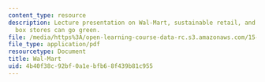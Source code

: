 ```yaml
---
content_type: resource
description: Lecture presentation on Wal-Mart, sustainable retail, and whether big
  box stores can go green.
file: /media/https%3A/open-learning-course-data-rc.s3.amazonaws.com/15-992-s-lab-laboratory-for-sustainable-business-spring-2008/4b40f38c92bf0a1ebfb68f439b81c955_lec_06.pdf
file_type: application/pdf
resourcetype: Document
title: Wal-Mart
uid: 4b40f38c-92bf-0a1e-bfb6-8f439b81c955
---
```


